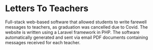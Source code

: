 # Letters To Teachers
Full-stack web-based software that allowed students to write farewell messages to teachers, as graduation was cancelled due to Covid. The website is written using a Laravel framework in PHP. The software automatically generated and sent via email PDF documents containing messages received for each teacher.
